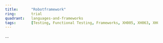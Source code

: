 ```yaml
---
title:      "Robotframework"
ring:       trial
quadrant:   languages-and-frameworks
tags:       [Testing, Functional Testing, Frameworks, XH005, XH063, XH072, C10]
---
```

...